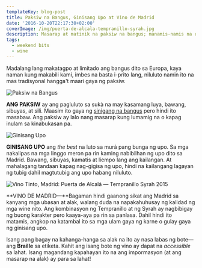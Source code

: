 ```yaml
---
templateKey: blog-post
title: Paksiw na Bangus, Ginisang Upo at Vino de Madrid
date: '2016-10-20T22:17:30+02:00'
coverImage: /img/puerta-de-alcala-tempranillo-syrah.jpg
description: Masarap at matinik na paksiw na bangus; manamis-namis na upo na ginisa sa baboy; red wine na may Braille
tags:
  - weekend bits
  - wine
---
```


Madalang lang makatagpo at limitado ang bangus dito sa Europa, kaya naman kung makabili kami, imbes na basta i-prito lang, niluluto namin ito na mas tradisyonal hangga't maari gaya ng paksiw.

![Paksiw na Bangus](/img/paksiw-bangus.jpg)

**ANG PAKSIW** ay ang pagluluto sa sukà na may kasamang luya, bawang, sibuyas, at sili. Maasim ito gaya ng [sinigang na bangus](/archive/2015-07-02-sinigang-bangus/) pero hindi ito masabaw. Ang paksiw ay lalo nang masarap kung lumamig na o kapag inulam sa kinabukasan pa.

![Ginisang Upo](/img/ginisang-upo.jpg)

**GINISANG UPO** ang *the best* na luto sa murá pang bunga ng upo. Sa mga nakalipas na mga linggo meron pa rin kaming nabibilhan ng upo dito sa Madrid. Bawang, sibuyas, kamatis at liempo lang ang kailangan. At mahalagang tandaan kapag nag-gigisa ng upo, hindi na kailangang lagayan ng tubig dahil magtutubig ang upo habang niluluto.

![Vino Tinto,  Madrid: Puerta de Alcalá — Tempranillo Syrah 2015](/img/puerta-de-alcala-tempranillo-syrah.jpg)

**VINO DE MADRID—**Bagaman hindi gaanong sikat ang Madrid sa kanyang mga ubasan at alak, walang duda na napakahuhusay ng kalidad ng mga wine nito. Ang kombinasyon ng Tempranillo at ng Syrah ay nagbibigay ng buong karakter pero kaaya-aya pa rin sa panlasa. Dahil hindi ito matamis, angkop na katambal ito sa mga ulam gaya ng karne o gulay gaya ng ginisang upo.

Isang pang bagay na kahanga-hanga sa alak na ito ay nasa labas ng bote—ang **Braille** sa etiketa. Kahit ang isang bote ng vino ay dapat na *accessible* sa lahat. Isang magandang kapahayan ito na ang impormasyon (at ang masarap na alak) ay para sa lahat!
